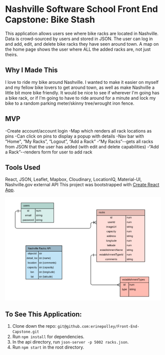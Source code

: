# Nashville Software School Front End Capstone: Bike Stash
This application allows users see where bike racks are located in Nashville. Data is crowd-sourced by users and stored in JSON. The user can log in and add, edit, and delete bike racks they have seen around town. A map on the home page shows the user where  ALL the added racks are, not just theirs. 

## Why I Made This
I love to ride my bike around Nashville. I wanted to make it easier on myself and my fellow bike lovers to get around town, as well as make Nashville a little bit more bike friendly. It would be nice to see if wherever I'm going has a bike rack, or if I'm going to have to ride around for a minute and lock my bike to a random parking meter/skinny tree/wrought iron fence.

## MVP
-Create account/account login
-Map which renders all rack locations as pins
-Can click on pins to display a popup with details
-Nav bar with "Home", “My Racks”, “Logout”, “Add a Rack”
-“My Racks”--gets all racks from JSON that the user has added (with edit and delete capabilities)
-“Add a Rack”--renders form for user to add rack

## Tools Used
React, JSON, Leaflet, Mapbox, Cloudinary, LocationIQ, Material-UI, Nashville.gov external API
This project was bootstrapped with [Create React App](https://github.com/facebook/create-react-app).


![Front End Capstone ERD](ERD.png)

## To See This Application:

1. Clone down the repo: `git@github.com:erinepolley/Front-End-Capstone.git`
2. Run `npm install` for dependencies.
3. In the api directory, run `json-server -p 5002 racks.json`.
3. Run `npm start` in the root directory.







